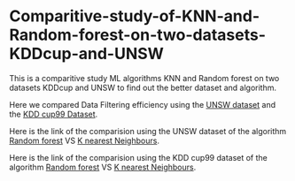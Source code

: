 # Comparitive-study-of-KNN-and-Random-forest-on-two-datasets-KDDcup-and-UNSW
This is a comparitive study ML algorithms KNN and Random forest on two datasets KDDcup and UNSW to find out the better dataset and algorithm.

Here we compared Data Filtering efficiency using the [UNSW dataset](https://www.kaggle.com/datasets/mrwellsdavid/unsw-nb15) and the [KDD cup99 Dataset](https://www.kaggle.com/datasets/galaxyh/kdd-cup-1999-data).

Here is the link of the comparision using the UNSW dataset of the algorithm [Random forest](https://colab.research.google.com/drive/1eXEy6SUrTxh_JGHAnyn7pqJdP_wMrZrw?usp=sharing) VS [K nearest Neighbours](https://colab.research.google.com/drive/13RhoGy_iUer7n2Gm5uRhxDueWhD7rzz-?usp=sharing).

Here is the link of the comparision using the KDD cup99 dataset of the algorithm [Random forest](https://colab.research.google.com/drive/17dz56KhWpRGyzQX67I8jXr9jCFcqE8F_?usp=sharing) VS [K nearest Neighbours](https://colab.research.google.com/drive/1zZVA344uWBMnCMlj3U4lx-2mK4h5cyr3?usp=sharing).

